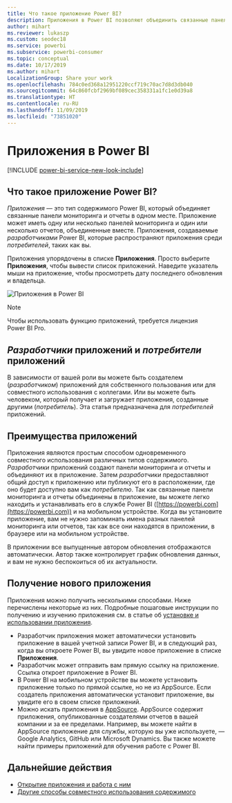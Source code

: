 ```yaml
---
title: Что такое приложение Power BI?
description: Приложения в Power BI позволяют объединить связанные панели мониторинга и отчеты в одном решении.
author: mihart
ms.reviewer: lukaszp
ms.custom: seodec18
ms.service: powerbi
ms.subservice: powerbi-consumer
ms.topic: conceptual
ms.date: 10/17/2019
ms.author: mihart
LocalizationGroup: Share your work
ms.openlocfilehash: 784c0ed368a12951220ccf719c70ac7d8d3db040
ms.sourcegitcommit: 64c860fcbf2969bf089cec358331a1fc1e0d39a8
ms.translationtype: HT
ms.contentlocale: ru-RU
ms.lasthandoff: 11/09/2019
ms.locfileid: "73851020"
---
```

# <a name="apps-in-power-bi"></a>Приложения в Power BI

[!INCLUDE [power-bi-service-new-look-include](../includes/power-bi-service-new-look-include.md)]

## <a name="what-is-a-power-bi-app"></a>Что такое приложение Power BI?
*Приложения* — это тип содержимого Power BI, который объединяет связанные панели мониторинга и отчеты в одном месте. Приложение может иметь одну или несколько панелей мониторинга и один или несколько отчетов, объединенные вместе. Приложения, создаваемые *разработчиками* Power BI, которые распространяют приложения среди *потребителей*, таких как вы. 

Приложения упорядочены в списке **Приложения**. Просто выберите **Приложения**, чтобы вывести список приложений. Наведите указатель мыши на приложение, чтобы просмотреть дату последнего обновления и владельца. 

![Приложения в Power BI](./media/end-user-apps/power-bi-apps.png)

> [!NOTE]
> Чтобы использовать функцию приложений, требуется лицензия Power BI Pro. <!-- add link to how to figure out your license -->

## <a name="app-designers-and-app-consumers"></a>***Разработчики*** приложений и ***потребители*** приложений
В зависимости от вашей роли вы можете быть создателем (*разработчиком*) приложений для собственного пользования или для совместного использования с коллегами. Или вы можете быть человеком, который получает и загружает приложения, созданные другими (*потребитель*). Эта статья предназначена для *потребителей* приложений.

## <a name="advantages-of-apps"></a>Преимущества приложений
Приложения являются простым способом одновременного совместного использования различных типов содержимого. *Разработчики* приложений создают панели мониторинга и отчеты и объединяют их в приложение. Затем *разработчики* предоставляют общий доступ к приложению или публикуют его в расположении, где оно будет доступно вам как *потребителю*. Так как связанные панели мониторинга и отчеты объединены в приложение, вы можете легко находить и устанавливать его в службе Power BI ([https://powerbi.com](https://powerbi.com)) и на мобильном устройстве. Когда вы установите приложение, вам не нужно запоминать имена разных панелей мониторинга или отчетов, так как все они находятся в приложении, в браузере или на мобильном устройстве.

В приложении все выпущенные автором обновления отображаются автоматически. Автор также контролирует график обновления данных, и вам не нужно беспокоиться об их актуальности. 

<!-- add conceptual art -->
## <a name="get-a-new-app"></a>Получение нового приложения
Приложения можно получить несколькими способами. Ниже перечислены некоторые из них.  Подробные пошаговые инструкции по получению и изучению приложения см. в статье об [установке и использовании приложения](end-user-app-view.md).

- Разработчик приложения может автоматически установить приложение в вашей учетной записи Power BI, и в следующий раз, когда вы откроете Power BI, вы увидите новое приложение в списке **Приложения**. 
- Разработчик может отправить вам прямую ссылку на приложение. Ссылка откроет приложение в Power BI.
- В Power BI на мобильном устройстве вы можете установить приложение только по прямой ссылке, но не из AppSource. Если создатель приложения автоматически установит приложение, вы увидите его в своем списке приложений.
- Можно искать приложения в [AppSource](https://appsource.microsoft.com). AppSource содержит приложения, опубликованные создателями отчетов в вашей компании и за ее пределами. Например, вы можете найти в AppSource приложение для службы, которую вы уже используете, —Google Analytics, GitHub или Microsoft Dynamics. Вы также можете найти примеры приложений для обучения работе с Power BI.  


## <a name="next-step"></a>Дальнейшие действия
* [Открытие приложения и работа с ним](end-user-app-view.md)
* [Другие способы совместного использования содержимого](end-user-shared-with-me.md)

